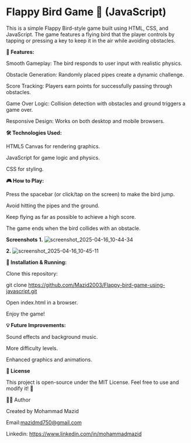 # Flappy Bird Game 🐤 (JavaScript)

This is a simple Flappy Bird-style game built using HTML, CSS, and JavaScript. The game features a flying bird that the player controls by tapping or pressing a key to keep it in the air while avoiding obstacles.

**🚀 Features:**

Smooth Gameplay: The bird responds to user input with realistic physics.

Obstacle Generation: Randomly placed pipes create a dynamic challenge.

Score Tracking: Players earn points for successfully passing through obstacles.

Game Over Logic: Collision detection with obstacles and ground triggers a game over.

Responsive Design: Works on both desktop and mobile browsers.

**🛠️ Technologies Used:**

HTML5 Canvas for rendering graphics.

JavaScript for game logic and physics.

CSS for styling.

**🎮 How to Play:**

Press the spacebar (or click/tap on the screen) to make the bird jump.

Avoid hitting the pipes and the ground.

Keep flying as far as possible to achieve a high score.

The game ends when the bird collides with an obstacle.

**Screenshots**
**1.**
![screenshot_2025-04-16_10-44-34](https://github.com/user-attachments/assets/bf10ad95-c1b1-4393-8028-78a2acac3e76)

**2.**
![screenshot_2025-04-16_10-45-11](https://github.com/user-attachments/assets/b2731072-5906-4935-b968-38afaf397302)

**📂 Installation & Running:**

Clone this repository:

git clone https://github.com/Mazid2003/Flappy-bird-game-using-javascript.git

Open index.html in a browser.

Enjoy the game!

**💡 Future Improvements:**

Sound effects and background music.

More difficulty levels.

Enhanced graphics and animations.

**📜 License**

This project is open-source under the MIT License. Feel free to use and modify it! 🚀

👨‍💻 Author

Created by Mohammad Mazid

Email:mazidmd750@gmail.com

Linkedin: https://www.linkedin.com/in/mohammadmazid

